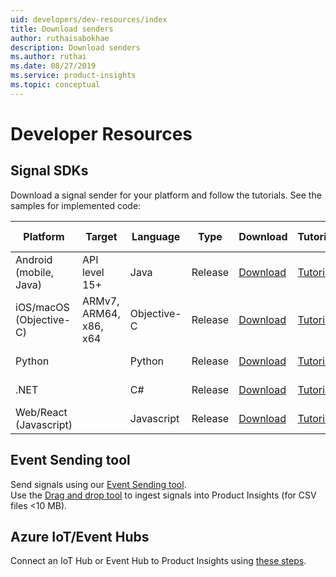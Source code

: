 ```yaml
---
uid: developers/dev-resources/index
title: Download senders
author: ruthaisabokhae
description: Download senders
ms.author: ruthai
ms.date: 08/27/2019
ms.service: product-insights
ms.topic: conceptual
---
```


# Developer Resources

## Signal SDKs

Download a signal sender for your platform and follow the tutorials. See the samples for implemented code:

| Platform         | Target                 | Language  | Type  | Download | Tutorial | Sample | Run Sample |
|------------------|------------------------|-----------|-------|----------|-------------|---------|---------|
| Android (mobile, Java)         |API level 15+     |Java       |Release| [Download](https://download.pi.dynamics.com/sdk/ProductInsightsSenders/pi_android_sdk.zip)                                                | [Tutorial](xref:developers/downloads/android-java)  |[Sample](https://download.pi.dynamics.com/sdk/ProductInsightsSamples/pi_android_sample.zip)| [Run Sample](xref:developers/downloads/android-java-sample) |
| iOS/macOS (Objective-C) |ARMv7, ARM64, x86, x64  |Objective-C|Release| [Download](https://download.pi.dynamics.com/sdk/ProductInsightsSenders/pi_objc_sdk.zip)                                  | [Tutorial](xref:developers/downloads/ios-objc)      |[Sample](https://download.pi.dynamics.com/sdk/ProductInsightsSamples/pi_objc_sample.zip)| [Run Sample](xref:developers/downloads/ios-objc-sample) |
| Python           |                        |Python     |Release| [Download](https://download.pi.dynamics.com/sdk/ProductInsightsSenders/pi_python_sdk.zip) | [Tutorial](xref:developers/downloads/python)        |[Sample](https://download.pi.dynamics.com/sdk/ProductInsightsSamples/pi_python_sample.zip)| [Run Sample](xref:developers/downloads/python-sample) |
| .NET |                       |C#         |Release| [Download](https://download.pi.dynamics.com/sdk/ProductInsightsSenders/pi_csharp_sdk.zip)                                     | [Tutorial](xref:developers/downloads/dotnet)        |[Sample](https://download.pi.dynamics.com/sdk/ProductInsightsSamples/pi_csharp_sample.zip)| [Run Sample](xref:developers/downloads/dotnet-sample) |
| Web/React (Javascript)        |                        |Javascript |Release| [Download](https://download.pi.dynamics.com/sdk/ProductInsightsSenders/pi_js_sdk.zip)                      | [Tutorial](xref:developers/downloads/js)            |[Sample](https://download.pi.dynamics.com/sdk/ProductInsightsSamples/pi_js_sample.zip)| [Run Sample](xref:developers/downloads/js-sample) |


## Event Sending tool
Send signals using our [Event Sending tool](xref:developers/downloads/ingest).<br>
Use the [Drag and drop tool](xref:developers/tutorials/csv-drag-drop) to ingest signals into Product Insights (for CSV files <10 MB).

## Azure IoT/Event Hubs
Connect an IoT Hub or Event Hub to Product Insights using [these steps](xref:developers/downloads/iot-hub).
